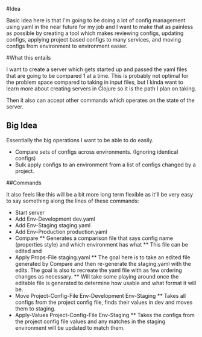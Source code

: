 #Idea

Basic idea here is that I'm going to be doing a lot of config management using yaml in the near future for my job and I want to make that as painless as possible by creating a tool which makes reviewing configs, updating configs, applying project based configs to many services, and moving configs from environment to environment easier.

#What this entails

I want to create a server which gets started up and passed the yaml files that are going to be compared 1 at a time. This is probably not optimal for the problem space compared to taking in input files, but I kinda want to learn more about creating servers in Clojure so it is the path I plan on taking.

Then it also can accept other commands which operates on the state of the server.

## Big Idea

Essentially the big operations I want to be able to do easily.

* Compare sets of configs across environments. (Ignoring identical configs)
* Bulk apply configs to an environment from a list of configs changed by a project.

##Commands

It also feels like this will be a bit more long term flexible as it'll be very easy to say something along the lines of these commands:
* Start server
* Add Env-Development dev.yaml
* Add Env-Staging staging.yaml
* Add Env-Production production.yaml
* Compare
** Generates a comparison file that says config name (properties style) and which environment has what
** This file can be edited and
* Apply Props-File staging.yaml
** The goal here is to take an edited file generated by Compare and then re-generate the staging.yaml with the edits. The goal is also to recreate the yaml file with as few ordering changes as necessary.
** Will take some playing around once the editable file is generated to determine how usable and what format it will be.
* Move Project-Config-File Env-Development Env-Staging
** Takes all configs from the project config file, finds their values in dev and moves them to staging.
* Apply-Values Project-Config-File Env-Staging
** Takes the configs from the project config file values and any matches in the staging environment will be updated to match them.
